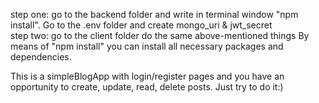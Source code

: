 step one: go to the backend folder and write in terminal window "npm install". Go to the .env folder and create mongo_uri & jwt_secret </br>
step two: go to the client folder do the same above-mentioned things
By means of "npm install" you can install all necessary packages and dependencies.

This is a simpleBlogApp with login/register pages and you have an opportunity to create, update, read, delete posts. 
Just try to do it:)
